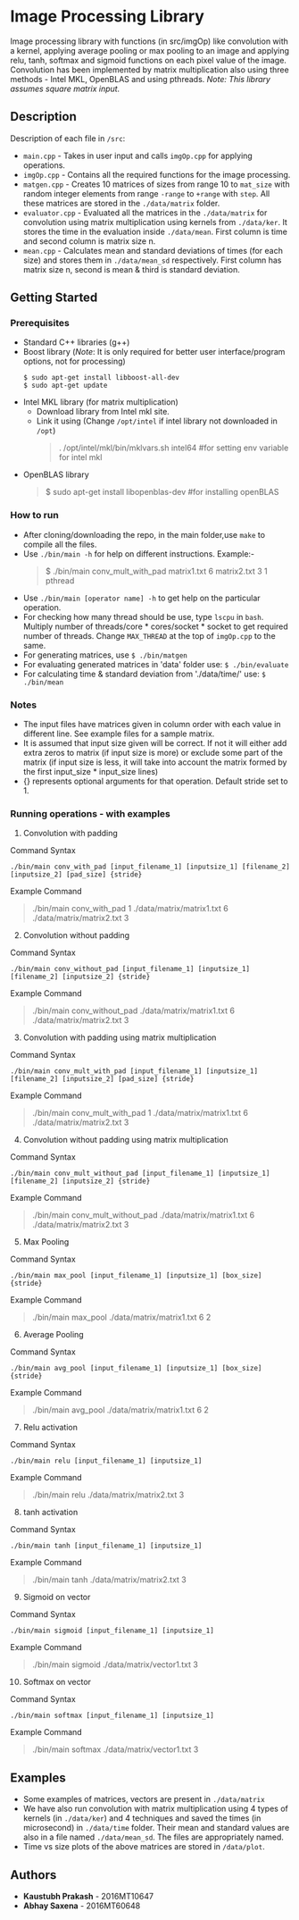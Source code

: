 # Image Processing Library

Image processing library with functions (in src/imgOp) like convolution with a kernel, applying average pooling or max pooling to an image and applying relu, tanh, softmax and sigmoid functions on each pixel value of the image. Convolution has been implemented by matrix multiplication also using three methods - Intel MKL, OpenBLAS and using pthreads. 
*Note: This library assumes square matrix input.*

## Description

Description of each file in `/src`:
- `main.cpp` - Takes in user input and calls `imgOp.cpp` for applying operations.
- `imgOp.cpp` - Contains all the required functions for the image processing.
- `matgen.cpp` - Creates 10 matrices of sizes from range 10 to `mat_size` with random integer elements from range `-range` to `+range` with `step`. All these matrices are stored in the `./data/matrix` folder.
- `evaluator.cpp` - Evaluated all the matrices in the `./data/matrix` for convolution using matrix multiplication using kernels from `./data/ker`. It stores the time in the evaluation inside `./data/mean`. First column is time and second column is matrix size n.
- `mean.cpp` -  Calculates mean and standard deviations of times (for each size) and stores them in `./data/mean_sd` respectively. First column has matrix size n, second is mean & third is standard deviation.

## Getting Started

### Prerequisites

- Standard C++ libraries (g++)
- Boost library (*Note*: It is only required for better user interface/program options, not for processing)
  ```
  $ sudo apt-get install libboost-all-dev
  $ sudo apt-get update 
  ```
- Intel MKL library (for matrix multiplication)
  - Download library from Intel mkl site.
  - Link it using (Change  `/opt/intel` if intel library not downloaded in `/opt`)
    > . /opt/intel/mkl/bin/mklvars.sh intel64 #for setting env variable for intel mkl
- OpenBLAS library
  > $ sudo apt-get install libopenblas-dev #for installing openBLAS
  
### How to run

- After cloning/downloading the repo, in the main folder,use `make` to compile all the files.
- Use `./bin/main -h` for help on different instructions. Example:-
  > $ ./bin/main conv_mult_with_pad matrix1.txt 6 matrix2.txt 3 1 pthread
- Use `./bin/main [operator name] -h` to get help on the particular operation.
- For checking how many thread should be use, type `lscpu` in `bash`. Multiply number of threads/core * cores/socket * socket to get required number of threads. Change `MAX_THREAD` at the top of `imgOp.cpp` to the same.
- For generating matrices, use 
  ``` $ ./bin/matgen ```
- For evaluating generated matrices in 'data' folder use:
  ``` $ ./bin/evaluate ```
- For calculating time & standard deviation from './data/time/' use:
  ``` $ ./bin/mean ```

### Notes

- The input files have matrices given in column order with each value in different line. See example files for a sample matrix.
- It is assumed that input size given will be correct. If not it will either add extra zeros to matrix (if input size is more) or exclude some part of the matrix (if input size is less, it will take into account the matrix formed by the first input_size * input_size lines) 
- {} represents optional arguments for that operation. Default stride set to 1.

### Running operations - with examples
1. Convolution with padding 

Command Syntax

```./bin/main conv_with_pad [input_filename_1] [inputsize_1] [filename_2] [inputsize_2] [pad_size] {stride}```

Example Command

> ./bin/main conv_with_pad 1 ./data/matrix/matrix1.txt 6 ./data/matrix/matrix2.txt 3

2. Convolution without padding

Command Syntax

```./bin/main conv_without_pad [input_filename_1] [inputsize_1] [filename_2] [inputsize_2] {stride}```

Example Command

> ./bin/main conv_without_pad ./data/matrix/matrix1.txt 6 ./data/matrix/matrix2.txt 3

3. Convolution with padding using matrix multiplication

Command Syntax

```./bin/main conv_mult_with_pad [input_filename_1] [inputsize_1] [filename_2] [inputsize_2] [pad_size] {stride}```

Example Command

> ./bin/main conv_mult_with_pad 1 ./data/matrix/matrix1.txt 6 ./data/matrix/matrix2.txt 3

4. Convolution without padding using matrix multiplication

Command Syntax

```./bin/main conv_mult_without_pad [input_filename_1] [inputsize_1] [filename_2] [inputsize_2] {stride}```

Example Command

> ./bin/main conv_mult_without_pad ./data/matrix/matrix1.txt 6 ./data/matrix/matrix2.txt 3

5. Max Pooling

Command Syntax

```./bin/main max_pool [input_filename_1] [inputsize_1] [box_size] {stride}```

Example Command

> ./bin/main max_pool ./data/matrix/matrix1.txt 6 2

6. Average Pooling

Command Syntax

```./bin/main avg_pool [input_filename_1] [inputsize_1] [box_size] {stride}```

Example Command

> ./bin/main avg_pool ./data/matrix/matrix1.txt 6 2

7. Relu activation

Command Syntax

```./bin/main relu [input_filename_1] [inputsize_1] ```

Example Command

> ./bin/main relu ./data/matrix/matrix2.txt 3

8. tanh activation

Command Syntax

```./bin/main tanh [input_filename_1] [inputsize_1] ```

Example Command

> ./bin/main tanh ./data/matrix/matrix2.txt 3

9. Sigmoid on vector

Command Syntax

```./bin/main sigmoid [input_filename_1] [inputsize_1] ```

Example Command

> ./bin/main sigmoid ./data/matrix/vector1.txt 3

10. Softmax on vector

Command Syntax

```./bin/main softmax [input_filename_1] [inputsize_1] ```

Example Command

> ./bin/main softmax ./data/matrix/vector1.txt 3

## Examples

- Some examples of matrices, vectors are present in `./data/matrix`
- We have also run convolution with matrix multiplication using 4 types of kernels (in `./data/ker`) and 4 techniques and saved the times (in microsecond) in `./data/time` folder. Their mean and standard values are also in a file named `./data/mean_sd`. The files are appropriately named.
- Time vs size plots of the above matrices are stored in `/data/plot`.  

## Authors

* **Kaustubh Prakash** - 2016MT10647
* **Abhay Saxena** - 2016MT60648

